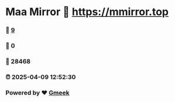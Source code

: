 # Maa Mirror :link: https://mmirror.top 
### :page_facing_up: [9](https://mmirror.top/tag.html) 
### :speech_balloon: 0 
### :hibiscus: 28468 
### :alarm_clock: 2025-04-09 12:52:30 
### Powered by :heart: [Gmeek](https://github.com/Meekdai/Gmeek)
